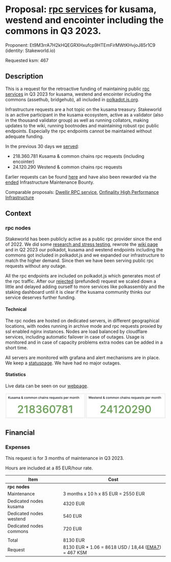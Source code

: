 # Proposal: [rpc services](https://stakeworld.io/docs/rpc) for kusama, westend and encointer including the commons in Q3 2023.

Proponent: Et9M3rrA7H2kHQEGRXHxufcp9HTEmFirMWtKHvjoJ85r1C9 (identity: Stakeworld.io)

Requested ksm: 467 

## Description

This is a request for the retroactive funding of maintaining public [rpc services](https://stakeworld.io/docs/rpc) in Q3 2023 for kusama, westend and encointer including the commons (assethub, bridgehub), all included in [polkadot.js.org](https://polkadot.js.org/apps/?rpc=wss://ksm-rpc.stakeworld.io).

Infrastructure requests are a hot topic on the kusama treasury. Stakeworld is an active participant in the kusama ecosystem, active as a validator (also in the thousand validator group) as well as running collators, making updates to the wiki, running bootnodes and maintaining robust rpc public endpoints. Especially the rpc endpoints cannot be maintained without adequate funding. 

In the previous 30 days we [served](https://stakeworld.io/docs/rpc#live-stakeworld-rpc-data):
* 218.360.781 Kusama & common chains rpc requests (including encointer)
* 24.120.290 Westend & common chains rpc requests

Earlier requests can be found [here](https://github.com/stakeworld/stakeworld-treasury#readme) and have also been rewarded via the [ended](https://kusama.polkassembly.io/referenda/171) Infrastructure Maintenance Bounty.
 
Comparable proposals: [Dwellir RPC service](https://kusama.polkassembly.io/treasury/333), [Onfinality High Performance Infrastructure](https://kusama.polkassembly.io/treasury/311)

## Context

### rpc nodes

Stakeworld has been publicly active as a public rpc provider since the end of 2022. We did some [research and stress testing](https://stakeworld.io/docs/rpc), rewrote the [wiki page](https://wiki.polkadot.network/docs/maintain-wss) and in Q2 2023 our polkadot, kusama and westend endpoints including the commons got included in polkadot.js and we expanded our infrastructure to match the higher demand. Since then we have been serving public rpc requests without any outage. 

All the rpc endpoints are included on polkadot.js which generates most of the rpc traffic. After our [rejected](https://kusama.polkassembly.io/referenda/242) (prefunded) request we scaled down a little and delayed adding ourself to more services like polkassembly and the staking dashboard until it is clear if the kusama community thinks our service deserves further funding. 

#### Technical

The rpc nodes are hosted on dedicated servers, in different geographical locations, with nodes running in archive mode and rpc requests proxied by ssl enabled nginx instances. Nodes are load balanced by cloudflare services, including automatic failover in case of outages. Usage is monitored and in case of capacity problems extra nodes can be added in a short time.  

All servers are monitored with grafana and alert mechanisms are in place. We keep a [statuspage](https://stakeworld.statuspage.io/). We have had no major outages. 

#### Statistics

Live data can be seen on our [webpage](https://stakeworld.io/docs/rpc#live-stakeworld-rpc-data).

![rpcmonthly](2023-Q3-monthly-2.png)

## Financial

### Expenses

This request is for 3 months of maintenance in Q3 2023.

Hours are included at a 85 EUR/hour rate.

| Item                                  | Cost                   		|
| ------------                          | -----------------------               |
| **rpc nodes**	 	                |			 		|
| Maintenance                           | 3 months x 10 h x 85 EUR = 2550 EUR  	|
| Dedicated nodes kusama                | 4320 EUR 	                        |
| Dedicated nodes westend               | 540 EUR 	                        |
| Dedicated nodes commons               | 720 EUR 	                        |
|                                       |                                       |
| Total                                 | 8130 EUR	 		        |
| Request		                | 8130 EUR * 1.06 = 8618 USD / 18,44	 ([EMA7](https://kusama.subscan.io/tools/charts?type=price)) = 467 KSM  |

